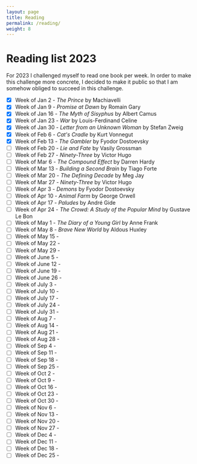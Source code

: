 ```yaml
---
layout: page
title: Reading
permalink: /reading/
weight: 8
---
```


# Reading list 2023

For 2023 I challenged myself to read one book per week. In order to make this challenge more concrete, I decided to make it public so that I am somehow obliged to succeed in this challenge.

* [x] Week of Jan 2 - *The Prince* by Machiavelli
* [x] Week of Jan 9 - *Promise at Dawn* by Romain Gary
* [x] Week of Jan 16 - *The Myth of Sisyphus* by Albert Camus
* [x] Week of Jan 23 - *War* by Louis-Ferdinand Celine
* [x] Week of Jan 30 - *Letter from an Unknown Woman* by Stefan Zweig
* [x] Week of Feb 6 - *Cat's Cradle* by Kurt Vonnegut
* [x] Week of Feb 13 - *The Gambler* by Fyodor Dostoevsky
* [ ] Week of Feb 20 - *Lie and Fate* by Vasily Grossman
* [ ] Week of Feb 27 - *Ninety-Three* by Victor Hugo
* [ ] Week of Mar 6 - *The Compound Effect* by Darren Hardy
* [ ] Week of Mar 13 - *Building a Second Brain* by Tiago Forte
* [ ] Week of Mar 20 - *The Defining Decade* by Meg Jay
* [ ] Week of Mar 27 - *Ninety-Three* by Victor Hugo
* [ ] Week of Apr 3 - *Demons* by Fyodor Dostoevsky
* [ ] Week of Apr 10 - *Animal Farm* by George Orwell
* [ ] Week of Apr 17 - *Paludes* by André Gide
* [ ] Week of Apr 24 - *The Crowd: A Study of the Popular Mind* by Gustave Le Bon
* [ ] Week of May 1 - *The Diary of a Young Girl* by Anne Frank 
* [ ] Week of May 8 - *Brave New World* by Aldous Huxley
* [ ] Week of May 15 -
* [ ] Week of May 22 - 
* [ ] Week of May 29 -
* [ ] Week of June 5 - 
* [ ] Week of June 12 - 
* [ ] Week of June 19 - 
* [ ] Week of June 26 - 
* [ ] Week of July 3 - 
* [ ] Week of July 10 - 
* [ ] Week of July 17 - 
* [ ] Week of July 24 - 
* [ ] Week of July 31 - 
* [ ] Week of Aug 7 - 
* [ ] Week of Aug 14 - 
* [ ] Week of Aug 21 - 
* [ ] Week of Aug 28 - 
* [ ] Week of Sep 4 - 
* [ ] Week of Sep 11 - 
* [ ] Week of Sep 18 - 
* [ ] Week of Sep 25 - 
* [ ] Week of Oct 2 - 
* [ ] Week of Oct 9 - 
* [ ] Week of Oct 16 - 
* [ ] Week of Oct 23 - 
* [ ] Week of Oct 30 - 
* [ ] Week of Nov 6 - 
* [ ] Week of Nov 13 - 
* [ ] Week of Nov 20 - 
* [ ] Week of Nov 27 - 
* [ ] Week of Dec 4 - 
* [ ] Week of Dec 11 - 
* [ ] Week of Dec 18 - 
* [ ] Week of Dec 25 - 